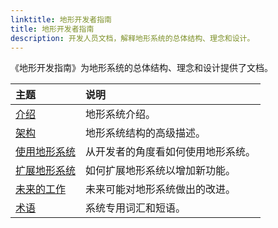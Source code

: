 ```yaml
---
linktitle: 地形开发者指南
title: 地形开发者指南
description: 开发人员文档，解释地形系统的总体结构、理念和设计。
---
```

《地形开发指南》为地形系统的总体结构、理念和设计提供了文档。

| 主题 | 说明 |
| :-- | :-- |
| [介绍](./introduction) | 地形系统介绍。 |
| [架构](./architecture) | 地形系统结构的高级描述。 |
| [使用地形系统](./system-usage) | 从开发者的角度看如何使用地形系统。 |
| [扩展地形系统](./system-extensions) | 如何扩展地形系统以增加新功能。 |
| [未来的工作](./future-work) | 未来可能对地形系统做出的改进。 |
| [术语](./glossary) | 系统专用词汇和短语。 |
